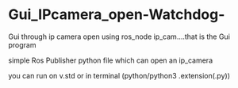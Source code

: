 # Gui_IPcamera_open-Watchdog-
Gui through ip camera open using ros_node
ip_cam....that is the Gui program

simple Ros Publisher python file which can open an ip_camera

you can run on v.std or in terminal (python/python3 <filename>.extension(.py))
